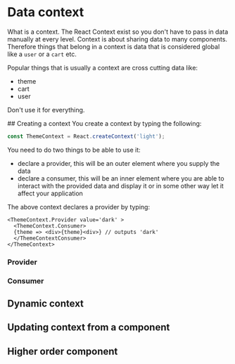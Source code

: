 # Data context

What is a context. The React Context exist so you don't have to pass in data manually at every level. Context is about sharing data to many components. Therefore things that belong in a context is data that is considered global like a `user` or a `cart` etc.

Popular things that is usually a context are cross cutting data like:

- theme
- cart
- user

Don't use it for everything.

## Creating a context
You create a context by typing the following:

```js
const ThemeContext = React.createContext('light');
```

You need to do two things to be able to use it:

- declare a provider, this will be an outer element where you supply the data
- declare a consumer, this will be an inner element where you are able to interact with the provided data and display it or in some other way let it affect your application

The above context declares a provider by typing:

```
<ThemeContext.Provider value='dark' >
  <ThemeContext.Consumer>
  {theme => <div>{theme}<div>} // outputs 'dark'
  </ThemeContextConsumer>
</ThemeContext>
```


### Provider
### Consumer
## Dynamic context
## Updating context from a component
## Higher order component

